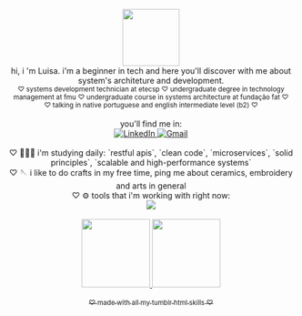 <div align="center">
  <br>
    <img height="100em" src="https://github.com/user-attachments/assets/8136d70b-5f74-4f36-8f7f-250bf918dd8b"" />
  <br>
  hi, i 'm Luisa. i'm a beginner in tech and here you'll discover with me about system's architeture and  development.<br>
  <sub> ♡ systems development technician at etecsp ♡ undergraduate degree in technology management at fmu ♡ undergraduate course in systems architecture at fundação fat ♡ </sub><br>
  <sub> ♡ talking in native portuguese and english intermediate level (b2) ♡ </sub><br><br>
  you'll find me in: <br>
  <a href="https://www.linkedin.com/in/luisajeronimodelima/" target="_blank" rel="noopener noreferrer">
      <img src="https://img.shields.io/badge/LinkedIn-0A66C2?style=for-the-badge&logo=linkedin&logoColor=white" alt="LinkedIn"/>
  </a> 
  <a href="mailto:luisalima135@gmail.com" target="_blank" rel="noopener noreferrer">
      <img src="https://img.shields.io/badge/Gmail-EA4335?style=for-the-badge&logo=gmail&logoColor=white" alt="Gmail"/>
    </a>
  <br>
  <br>
  <div>
  ♡ 👩🏼‍💻 i'm studying daily: `restful apis`, `clean code`, `microservices`, `solid principles`, `scalable and high-performance systems` <br>
  ♡ 🪡 i like to do crafts in my free time, ping me about ceramics, embroidery and arts in general <br>
  ♡ ⚙️ tools that i'm working with right now: <br> <img src="https://skillicons.dev/icons?i=docker,linux,postman,java,spring,hibernate,mysql" /> <br></div>
  <br>
  <div>
   <a href="https://github.com/luisajeronimo">
   <img height="120em" src="https://github-readme-stats.vercel.app/api?username=luisajeronimo&rank_icon=github&show_icons=true&count_private=true&hide_border=true&theme=buefy"/>
   <img height="120em" src="https://github-readme-stats.vercel.app/api/top-langs/?username=luisajeronimo&layout=compact&langs_count=10&hide_border=true&theme=buefy"/>
  </div>

  <br>
  <sub> ♡ made with all my tumblr html skills ♡ </sub>

  

  
</div>
